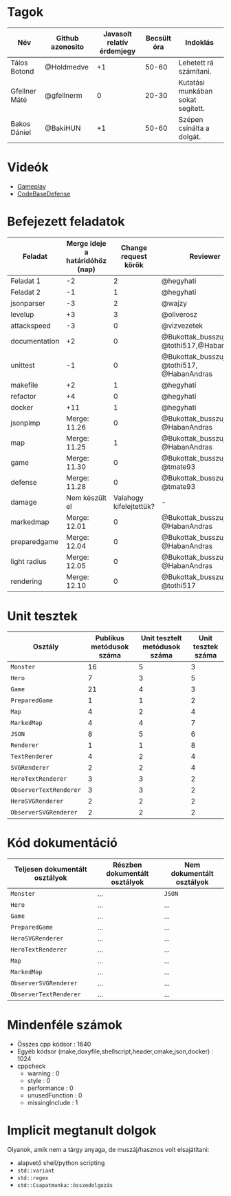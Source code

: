 # Tagok

| Név | Github azonosito  | Javasolt relatív érdemjegy | Becsült óra | Indoklás  | 
| --- | ---- | --- | ------------------ | --------- |
| Tálos Botond | @Holdmedve | +1 | 50-60 | Lehetett rá számítani. |
| Gfellner Máté | @gfellnerm | 0 | 20-30 | Kutatási munkában sokat segített. |
| Bakos Dániel | @BakiHUN | +1 | 50-60 | Szépen csinálta a dolgát. |


# Videók

 - [Gameplay](/videos/gameplay.mp4)
 - [CodeBaseDefense](/videos/codebasedefense.mp4)

# Befejezett feladatok

| Feladat | Merge ideje a határidóhöz (nap) | Change request körök | Reviewer | 
| ------- | ------------------------------- | -------------------- | -------- |
| Feladat 1 | -2 | 2 | @hegyhati | 
| Feladat 2 | -1 | 1 | @hegyhati |
| jsonparser | -3 | 2 | @wajzy |
| levelup | +3 | 3 | @oliverosz |
| attackspeed | -3 | 0 | @vizvezetek |
| documentation | +2 | 0 | @Bukottak_busszuja / @tothi517,@HabanAndras |
| unittest | -1 | 0 | @Bukottak_busszuja  / @tothi517, @HabanAndras |
| makefile | +2 | 1 | @hegyhati |
| refactor | +4 | 0 | @hegyhati |
| docker | +11 | 1 | @hegyhati |
| jsonpimp | Merge: 11.26 | 0 | @Bukottak_busszuja / @HabanAndras |
| map | Merge: 11.25 | 1 | @Bukottak_busszuja / @HabanAndras |
| game | Merge: 11.30 | 0 | @Bukottak_busszuja / @tmate93 |
| defense | Merge: 11.28 | 0 | @Bukottak_busszuja / @tmate93 |
| damage | Nem készült el | Valahogy kifelejtettük? | - |
| markedmap | Merge: 12.01 | 0 | @Bukottak_busszuja / @HabanAndras |
| preparedgame | Merge: 12.04 | 0 | @Bukottak_busszuja / @HabanAndras |
| light radius | Merge: 12.05 | 0 | @Bukottak_busszuja / @HabanAndras |
| rendering | Merge: 12.10 | 0 | @Bukottak_busszuja / @tothi517 |

# Unit tesztek

| Osztály | Publikus metódusok száma | Unit tesztelt metódusok száma | Unit tesztek száma |
| --- | --- | --- | --- |
| `Monster` | 16 | 5 | 3 |
| `Hero` | 7 | 3 | 5 | 
| `Game` | 21 | 4 | 3 |
| `PreparedGame` | 1 | 1 | 2 |
| `Map` | 4 | 2 | 4 |
| `MarkedMap` | 4 | 4 | 7 |
| `JSON` | 8 | 5 | 6 |
| `Renderer` | 1 | 1 | 8 |
| `TextRenderer` | 4 | 2 | 4 |
| `SVGRenderer` | 2 | 2 | 4 |
| `HeroTextRenderer` | 3 | 3 | 2 |
| `ObserverTextRenderer` | 3 | 3 | 2 |
| `HeroSVGRenderer` | 2 | 2 | 2 |
| `ObserverSVGRenderer` | 2 | 2 | 2 |

# Kód dokumentáció

| Teljesen dokumentált osztályok | Részben dokumentált osztályok | Nem dokumentált osztályok |
| --- | --- | --- | 
| `Monster` | ... | `JSON` | 
| `Hero` | ... | ... |  
| `Game` | ... | ... |
| `PreparedGame` | ... | ... |
| `HeroSVGRenderer` | ... | ... |
| `HeroTextRenderer` | ... | ... |
| `Map` | ... | ... |
| `MarkedMap` | ... | ... |
| `ObserverSVGRenderer` | ... | ... |
| `ObserverTextRenderer` | ... | ... |


# Mindenféle számok

 - Összes cpp kódsor : 1640
 - Egyéb kódsor (make,doxyfile,shellscript,header,cmake,json,docker) : 1024
 - cppcheck
   - warning : 0
   - style : 0
   - performance : 0
   - unusedFunction : 0
   - missingInclude : 1
 
# Implicit megtanult dolgok
Olyanok, amik nem a tárgy anyaga, de muszáj/hasznos volt elsajátítani:
 - alapvető shell/python scripting
 - `std::variant`
 - `std::regex`
 - `std::Csapatmunka::összedolgozás`